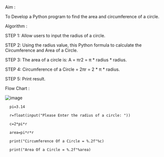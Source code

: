 Aim :

To Develop a Python program to find the area and circumference of a circle.



Algorithm :

STEP 1: Allow users to input the radius of a circle.

STEP 2: Using the radius value, this Python formula to calculate the Circumference and Area of a Circle.

STEP 3: The area of a circle is: A = πr2 = π * radius * radius.

STEP 4: Circumference of a Circle = 2πr = 2 * π * radius.

STEP 5: Print result.



Flow Chart :

![image](https://github.com/user-attachments/assets/26d36623-11c4-4087-a730-da81de16f042)

      pi=3.14
      
      r=float(input("Please Enter the radius of a circle: "))
      
      c=2*pi*r
      
      area=pi*r*r
      
      print("Circumference Of a Circle = %.2f"%c)
      
      print("Area Of a Circle = %.2f"%area)
